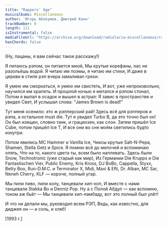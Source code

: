 ```yaml
---
title: "Rappers' Age"
musicalbums: Miscellaneous
author: 'Игорь Абакумов, Дмитрий Канн'
trackNumber: 0
length: 111
isInstrumental: false
mediaFileUrl: "https://archive.org/download/radiolaria-miscellaneous/rappers_age.mp3"
hasChords: false
---
```


(Ну, пацаны, я вам сейчас такое расскажу!)

Я питаюсь рэпом, он питается мной,
Мы крутые корефаны, нас не разольёшь водой.
Я читаю им поэмы, я читаю им стихи,
И даже в церкви в стиле рэп вчера замаливал грехи.

Я умею им сморкаться, я умею им свистеть,
И вот, уже непроизвольно, научился им храпеть.
И прошлой ночью я метался и рэпом стонал,
Потом я выпал в осадок и вышел в астрал:
Я завис в пространстве и увидел Свет,
И услышал слова: “James Brown is dead!”

Тут меня осенило: это ж рэпперский рай!
Здесь всё для рэпперов и рэпа, а остальное must die.
Тут я увидел Turbo B, да это точно был он!
Он был изящен, словно танк, и грациозен, как слон.
Затем пришёл Ice Cube, потом пришёл Ice T,
И все они во сне моём светились будто изнутри.

Потом явились MC Hammer и Vanilla Ice,
Чиксы крутые Salt-N-Pepa, Shamen, Stella Getz и Spice.
Я помню всё до мелочей и вспоминаю опять,
Что на то, какого цвета ты, всем было наплевать.
Здесь были Snow, Technotronic (уже старый как мир),
Из Германии Die Krupps и Die Fantastischen Vier,
Public Enemy, Kris Kross, DJ BoBo, Cappella, Styxx,
Betty Boo, Run-D.M.C. и Terminator X,
Midi, Maxi & Efti, Dr. Alban, MC Sar,
Neneh Cherry, KLF — короче, полный угар.

Мы пили пиво, пили колу, танцевали хип-хоп,
И вместе с нами танцевали Stakka Bo и Denniz Pop.
Ну а с Полой Абдул — как вспомню, током аж бьёт —
Мы танцевали хип-ламбаду, вот это полный был улёт!

И что ни делали мы, руководил всем РЭП,
Ведь, как известно, для диджея он — и соль, и хлеб!


[1993 г.]

